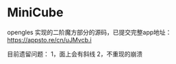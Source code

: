 # MiniCube
 opengles 实现的二阶魔方部分的源码，已提交完整app地址：https://appsto.re/cn/uJMvcb.i
 
 目前遗留问题：
 1，面上会有斜线
 2，不重现的崩溃
